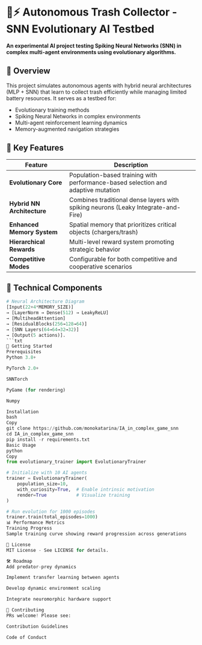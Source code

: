 # 🧠⚡ Autonomous Trash Collector - SNN Evolutionary AI Testbed

**An experimental AI project testing Spiking Neural Networks (SNN) in complex multi-agent environments using evolutionary algorithms.**

## 📌 Overview
This project simulates autonomous agents with hybrid neural architectures (MLP + SNN) that learn to collect trash efficiently while managing limited battery resources. It serves as a testbed for:
- Evolutionary training methods
- Spiking Neural Networks in complex environments
- Multi-agent reinforcement learning dynamics
- Memory-augmented navigation strategies

## 🌟 Key Features
| Feature | Description |
|---------|-------------|
| **Evolutionary Core** | Population-based training with performance-based selection and adaptive mutation |
| **Hybrid NN Architecture** | Combines traditional dense layers with spiking neurons (Leaky Integrate-and-Fire) |
| **Enhanced Memory System** | Spatial memory that prioritizes critical objects (chargers/trash) |
| **Hierarchical Rewards** | Multi-level reward system promoting strategic behavior |
| **Competitive Modes** | Configurable for both competitive and cooperative scenarios |

## 🧩 Technical Components
```python
# Neural Architecture Diagram
[Input(22+4*MEMORY_SIZE)] 
→ [LayerNorm → Dense(512) → LeakyReLU] 
→ [MultiheadAttention] 
→ [ResidualBlocks(256→128→64)] 
→ [SNN Layers(64→64→32→32)] 
→ [Output(5 actions)].
```txt
🚀 Getting Started
Prerequisites
Python 3.8+

PyTorch 2.0+

SNNTorch

PyGame (for rendering)

Numpy

Installation
bash
Copy
git clone https://github.com/monokatarina/IA_in_complex_game_snn
cd IA_in_complex_game_snn
pip install -r requirements.txt
Basic Usage
python
Copy
from evolutionary_trainer import EvolutionaryTrainer

# Initialize with 10 AI agents
trainer = EvolutionaryTrainer(
    population_size=10,
    with_curiosity=True,  # Enable intrinsic motivation
    render=True           # Visualize training
)

# Run evolution for 1000 episodes
trainer.train(total_episodes=1000)
📊 Performance Metrics
Training Progress
Sample training curve showing reward progression across generations

📜 License
MIT License - See LICENSE for details.

🛠 Roadmap
Add predator-prey dynamics

Implement transfer learning between agents

Develop dynamic environment scaling

Integrate neuromorphic hardware support

🤝 Contributing
PRs welcome! Please see:

Contribution Guidelines

Code of Conduct

